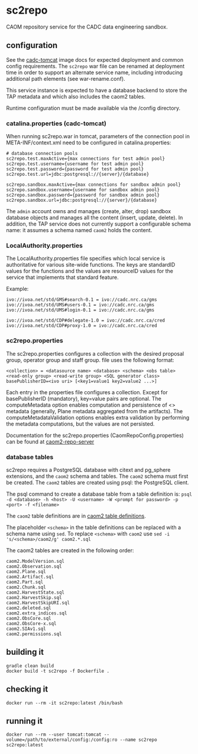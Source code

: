 # sc2repo

CAOM repository service for the CADC data engineering sandbox. 

## configuration
See the [cadc-tomcat](https://github.com/opencadc/docker-base/tree/master/cadc-tomcat) image
docs for expected deployment and common config requirements. The `sc2repo` war file can be renamed
at deployment time in order to support an alternate service name, including introducing
additional path elements (see war-rename.conf).

This service instance is expected to have a database backend to store the TAP metadata and which
also includes the caom2 tables.

Runtime configuration must be made available via the /config directory.

### catalina.properties (cadc-tomcat)
When running sc2repo.war in tomcat, parameters of the connection pool in META-INF/context.xml need to be configured in catalina.properties:

```
# database connection pools
sc2repo.test.maxActive={max connections for test admin pool}
sc2repo.test.username={username for test admin pool}
sc2repo.test.password={password for test admin pool}
sc2repo.test.url=jdbc:postgresql://{server}/{database}

sc2repo.sandbox.maxActive={max connections for sandbox admin pool}
sc2repo.sandbox.username={username for sandbox admin pool}
sc2repo.sandbox.password={password for sandbox admin pool}
sc2repo.sandbox.url=jdbc:postgresql://{server}/{database}
```

The `admin` account owns and manages (create, alter, drop) sandbox database objects and manages all the content (insert, update, delete).
In addition, the TAP service does not currently support a configurable schema name: it assumes a schema 
named `caom2` holds the content.

### LocalAuthority.properties
The LocalAuthority.properties file specifies which local service is authoritative for various site-wide functions. The keys are standardID values for the functions and the values are resourceID values for the service that implements that standard feature.

Example:
```
ivo://ivoa.net/std/GMS#search-0.1 = ivo://cadc.nrc.ca/gms           
ivo://ivoa.net/std/UMS#users-0.1 = ivo://cadc.nrc.ca/gms    
ivo://ivoa.net/std/UMS#login-0.1 = ivo://cadc.nrc.ca/gms           

ivo://ivoa.net/std/CDP#delegate-1.0 = ivo://cadc.nrc.ca/cred
ivo://ivoa.net/std/CDP#proxy-1.0 = ivo://cadc.nrc.ca/cred
```

### sc2repo.properties
The sc2repo.properties configures a collection with the desired proposal group, operator group and staff group.
file uses the following format:

```
<collection> = <datasource name> <database> <schema> <obs table> <read-only group> <read-write group> <SQL generator class> basePublisherID=<ivo uri> [<key1=value1 key2=value2 ...>]
```

Each entry in the properties file configures a collection. Except for basePublisherID (mandatory), key=value pairs are optional. The computeMetadata option enables computation and persistence of <<computed>> metadata (generally, Plane metadata aggregated from the artifacts). The computeMetadataValidation options enables extra validation by performing the metadata computations, but the values are not persisted.

Documentation for the sc2repo.properties (CaomRepoConfig.properties) can be found at
[caom2-repo-server](https://github.com/opencadc/caom2db/tree/master/caom2-repo-server)


### database tables
sc2repo requires a PostgreSQL database with citext and pg_sphere extensions, and the `caom2` schema and tables. The `caom2` schema must first be created. The `caom2` tables are created using psql: the PostgreSQL client. 

The psql command to create a database table from a table definition is:
`psql -d <database> -h <host> -U <username> -W <prompt for password> -p <port> -f <filename>`

The `caom2` table definitions are in
[caom2 table definitions](https://github.com/opencadc/caom2db/tree/master/caom2persistence/src/main/resources/postgresql).

The placeholder `<schema>` in the table definitions can be replaced with a schema name using `sed`. To replace `<schema>` with `caom2` use `sed -i 's/<schema>/caom2/g' caom2.*.sql`

The caom2 tables are created in the following order:
```
caom2.ModelVersion.sql
caom2.Observation.sql
caom2.Plane.sql
caom2.Artifact.sql
caom2.Part.sql
caom2.Chunk.sql
caom2.HarvestState.sql
caom2.HarvestSkip.sql
caom2.HarvestSkipURI.sql
caom2.deleted.sql
caom2.extra_indices.sql
caom2.ObsCore.sql
caom2.ObsCore-x.sql
caom2.SIAv1.sql
caom2.permissions.sql
```

## building it
```
gradle clean build
docker build -t sc2repo -f Dockerfile .
```

## checking it
```
docker run --rm -it sc2repo:latest /bin/bash
```

## running it
```
docker run --rm --user tomcat:tomcat --volume=/path/to/external/config:/config:ro --name sc2repo sc2repo:latest
```